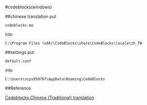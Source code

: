 #codeblocks(windows)


##chinese translation
put
```
codeblocks.mo
```
into 
```
C:\Program Files (x86)\CodeBlocks\share\CodeBlocks\locale\zh_TW
```



##settings
put
```
default.conf
```
into
```
C:\Users\scps950707\AppData\Roaming\CodeBlocks
```



##Reference

[Codeblocks Chinese (Traditional) translation](https://translations.launchpad.net/codeblocks/trunk/+pots/codeblocks/zh_TW/+translate)
